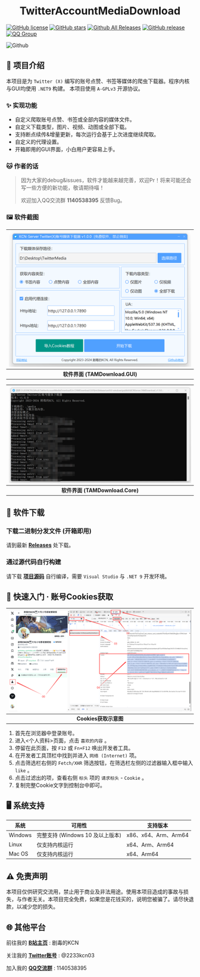 
<div align="center"><strong>

# TwitterAccountMediaDownload

</strong></div>

[![GitHub license](https://img.shields.io/github/license/JDDKCN/TwitterAccountMediaDownload)](https://github.com/JDDKCN/TwitterAccountMediaDownload/blob/main/LICENSE)
[![GitHub stars](https://img.shields.io/github/stars/JDDKCN/TwitterAccountMediaDownload)](https://github.com/JDDKCN/TwitterAccountMediaDownload/stargazers)
[![Github All Releases](https://img.shields.io/github/downloads/JDDKCN/TwitterAccountMediaDownload/total.svg)](https://github.com/JDDKCN/TwitterAccountMediaDownload/releases)
[![GitHub release](https://img.shields.io/github/v/release/JDDKCN/TwitterAccountMediaDownload)](https://github.com/JDDKCN/TwitterAccountMediaDownload/releases/latest)
[![QQ Group](https://pub.idqqimg.com/wpa/images/group.png)](http://qm.qq.com/cgi-bin/qm/qr?_wv=1027&k=_-W8U_Mrz_nOu3eD_u3VGiPICKe9t7zY&authKey=rB2PW5mIrIY3ARjMqqWtw%2F2Qpejm5EArmuy95Wq1GfC7gLzUzTRATTnULKUKtb76&noverify=0&group_code=1140538395)

![Github](https://socialify.git.ci/JDDKCN/TwitterAccountMediaDownload/image?description=1&forks=1&issues=1&language=1&logo=https%3A%2F%2Favatars.githubusercontent.com/u/103011451?v=4&name=1&owner=1&pulls=1&stargazers=1&theme=Light)

## 📘 项目介绍

本项目是为 `Twitter (X)` 编写的账号点赞、书签等媒体的爬虫下载器。程序内核与GUI均使用 `.NET9` 构建。 本项目使用 `A-GPLv3` 开源协议。

 ### ✨ 实现功能
 - 自定义爬取账号点赞、书签或全部内容的媒体文件。
 - 自定义下载类型，图片、视频、动图或全部下载。
 - 支持断点续传&增量更新，每次运行会基于上次进度继续爬取。
 - 自定义的代理设置。
 - 开箱即用的GUI界面，小白用户更容易上手。

 ### 🐱 作者的话
 > 因为大家的debug&issues，软件才能越来越完善，欢迎Pr！将来可能还会写一些方便的新功能，敬请期待喵！
  >
  > 欢迎加入QQ交流群 **1140538395** 反馈Bug。

 ### 🖼️ 软件截图

| ![APP_GUI](./Doc/images/image02.png) |
|:--:|
| **软件界面 (TAMDownload.GUI)** |

| ![APP_Core](./Doc/images/image03.png) |
|:--:|
| **软件界面 (TAMDownload.Core)** |

## 💾 软件下载

### 下载二进制分发文件 (开箱即用)
请到最新 [**Releases**](https://github.com/JDDKCN/TwitterAccountMediaDownload/releases/) 处下载。

### 通过源代码自行构建
请下载 [**项目源码**](https://github.com/JDDKCN/TwitterAccountMediaDownload/archive/refs/heads/main.zip) 自行编译，需要 `Visual Studio` 与 `.NET 9` 开发环境。

## 🚀 快速入门 · 账号Cookies获取

| ![APP_Core](./Doc/images/image01.png) |
|:--:|
| **Cookies获取示意图** |

1. 首先在浏览器中登录账号。
2. 进入<个人资料>页面，点击 `喜欢的内容` 。
3. 停留在此页面，按 `F12` 或 `Fn+F12` 唤出开发者工具。
4. 在开发者工具顶栏中找到并进入 `网络 (Internet)` 项。
5. 点击筛选栏右侧的 `Fetch/XHR` 筛选按钮，在筛选栏左侧的过滤器输入框中输入 `like` 。
6. 点击过滤出的项，查看右侧 `标头` 项的 `请求标头` - `Cookie` 。
7. 复制完整Cookie文字到控制台中即可。

## 🖥️ 系统支持

| 系统 | 可用性 | 支持版本 |
|------|--------|---------|
| Windows | 完整支持 (Windows 10 及以上版本) | x86、x64、Arm、Arm64 |
| Linux | 仅支持内核运行 | x64、Arm、Arm64 |
| Mac OS | 仅支持内核运行 | x64、Arm64 |

## ⚠️ 免责声明
本项目仅供研究交流用，禁止用于商业及非法用途。使用本项目造成的事故与损失，与作者无关。本项目完全免费，如果您是花钱买的，说明您被骗了。请尽快退款，以减少您的损失。

## 🌐 其他平台
前往我的 [**B站主页**](https://space.bilibili.com/475547854/) : 剧毒的KCN

关注我的 [**Twitter账号**](https://twitter.com/2233KCN03) : @2233kcn03

加入我的 [**QQ交流群**](http://qm.qq.com/cgi-bin/qm/qr?_wv=1027&k=_-W8U_Mrz_nOu3eD_u3VGiPICKe9t7zY&authKey=rB2PW5mIrIY3ARjMqqWtw%2F2Qpejm5EArmuy95Wq1GfC7gLzUzTRATTnULKUKtb76&noverify=0&group_code=1140538395) : 1140538395